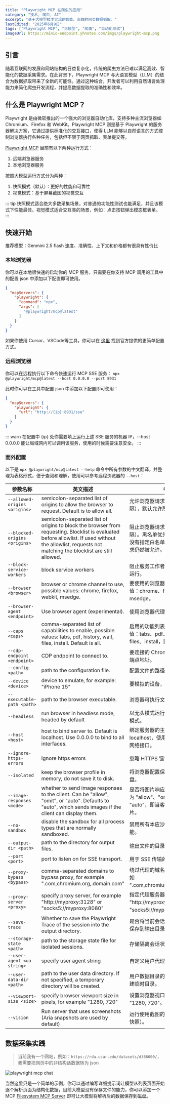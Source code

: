```yaml
---
title: "Playwright MCP 在爬虫的应用"
category: "技术, 爬虫, AI"
excerpt: "基于大模型技术实现的智能、高效的网页数据抓取。"
lastEdited: "2025年6月9日"
tags: ["Playwright MCP", "大模型", "爬虫", "自动化测试"]
imageUrl: https://minio-endpoint.yhnotes.com/imgs/playwright-mcp.png
---
```


## 引言

随着互联网的发展和网站结构的日益复杂化，传统的爬虫方法已难以满足高效、智能化的数据采集需求。在此背景下，Playwright MCP 与大语言模型（LLM）的结合为数据抓取带来了全新的可能性。通过这种结合，开发者可以利用自然语言处理能力来简化爬虫开发流程，并提高数据提取的准确性和效率。

## 什么是 Playwright MCP？

Playwright 是由微软推出的一个强大的浏览器自动化库，支持多种主流浏览器如 Chromium、Firefox 和 WebKit。Playwright MCP 则是基于 Playwright 的服务器解决方案，它通过提供标准化的交互接口，使得 LLM 能够以自然语言的方式控制浏览器执行各种任务，包括但不限于网页抓取、表单提交等。



[Playwright MCP](https://github.com/microsoft/playwright-mcp) 目前有以下两种运行方式：

1. 远端浏览器服务
2. 本地浏览器服务

按照大模型运行方式分为两种：

1. 快照模式（默认）：更好的性能和可靠性
2. 视觉模式：基于屏幕截图的视觉交互

::: tip
快照模式适合绝大多数采集场景，对普通的功能性测试也能满足，并且该模式下性能最佳。视觉模式适合交互类的场景，例如：点击按钮弹出模态框表单。
:::



## 快速开始

推荐模型：Genmini 2.5 flash
速度、准确性、上下文和价格都有很具有性价比

### 本地浏览器

你可以在本地很快速的启动你的 MCP 服务，只需要在你支持 MCP 调用的工具中的配置 json 中添加以下配置即可使用。

```json
{
  "mcpServers": {
    "playwright": {
      "command": "npx",
      "args": [
        "@playwright/mcp@latest"
      ]
    }
  }
}
```

如果你使用 Cursor、VSCode等工具，你可以在 [这里](https://github.com/microsoft/playwright-mcp#getting-started) 找到官方提供的更简单配置方式。

### 远程浏览器

你可以在远程执行以下命令快速运行 MCP SSE 服务：
`npx @playwright/mcp@latest --host 0.0.0.0 --port 8931`

此时你可以在工具中配置 json 中添加以下配置即可使用：

```json
{
  "mcpServers": {
    "playwright": {
      "url": "http://{ip}:8931/sse"
    }
  }
}
```

::: warn
在配置中 {ip} 处你需要填上运行上述 SSE 服务的机器 IP，--host 0.0.0.0 能让局域网内可以调用该服务，使用的时候需要注意安全。
:::



### 而外配置

以下是 `npx @playwright/mcp@latest --help` 命令中所有参数的中文翻译，并整理为表格形式，便于查阅和理解，使用可以参考远程浏览器的 `--host`：

| 参数名称                      | 英文描述                                                     | 中文翻译                                                     |
| ----------------------------- | ------------------------------------------------------------ | ------------------------------------------------------------ |
| `--allowed-origins <origins>` | semicolon-separated list of origins to allow the browser to request. Default is to allow all. | 允许浏览器请求的来源列表（用分号分隔），默认允许所有来源。   |
| `--blocked-origins <origins>` | semicolon-separated list of origins to block the browser from requesting. Blocklist is evaluated before allowlist. If used without the allowlist, requests not matching the blocklist are still allowed. | 阻止浏览器请求的来源列表（用分号分隔）。黑名单优先于白名单评估。如果没有指定白名单，未匹配到黑名单的请求仍然被允许。 |
| `--block-service-workers`     | block service workers                                        | 阻止服务工作者（Service Workers）运行。                      |
| `--browser <browser>`         | browser or chrome channel to use, possible values: chrome, firefox, webkit, msedge. | 要使用的浏览器或 Chrome 渠道，可选值：chrome、firefox、webkit、msedge。 |
| `--browser-agent <endpoint>`  | Use browser agent (experimental).                            | 使用浏览器代理（实验性功能）。                               |
| `--caps <caps>`               | comma-separated list of capabilities to enable, possible values: tabs, pdf, history, wait, files, install. Default is all. | 启用的功能列表（逗号分隔），可选值：tabs、pdf、history、wait、files、install，默认启用所有功能。 |
| `--cdp-endpoint <endpoint>`   | CDP endpoint to connect to.                                  | 要连接的 Chrome DevTools Protocol 端点地址。                 |
| `--config <path>`             | path to the configuration file.                              | 配置文件的路径。                                             |
| `--device <device>`           | device to emulate, for example: "iPhone 15"                  | 要模拟的设备，例如："iPhone 15"。                            |
| `--executable-path <path>`    | path to the browser executable.                              | 浏览器可执行文件的路径。                                     |
| `--headless`                  | run browser in headless mode, headed by default              | 以无头模式运行浏览器，默认是有界面模式。                     |
| `--host <host>`               | host to bind server to. Default is localhost. Use 0.0.0.0 to bind to all interfaces. | 绑定服务器的主机名。默认是 localhost，使用 0.0.0.0 表示绑定所有网络接口。 |
| `--ignore-https-errors`       | ignore https errors                                          | 忽略 HTTPS 错误。                                            |
| `--isolated`                  | keep the browser profile in memory, do not save it to disk.  | 将浏览器配置保存在内存中，不写入磁盘。                       |
| `--image-responses <mode>`    | whether to send image responses to the client. Can be "allow", "omit", or "auto". Defaults to "auto", which sends images if the client can display them. | 是否将图片响应发送给客户端。可选值为 "allow"、"omit" 或 "auto"。默认是 "auto"，即当客户端能显示时才发送图片。 |
| `--no-sandbox`                | disable the sandbox for all process types that are normally sandboxed. | 禁用所有本应沙箱化的进程的沙箱功能。                         |
| `--output-dir <path>`         | path to the directory for output files.                      | 输出文件的目录路径。                                         |
| `--port <port>`               | port to listen on for SSE transport.                         | 用于 SSE 传输的监听端口。                                    |
| `--proxy-bypass <bypass>`     | comma-separated domains to bypass proxy, for example ".com,chromium.org,.domain.com" | 绕过代理的域名列表（逗号分隔），例如 ".com,chromium.org,.domain.com"。 |
| `--proxy-server <proxy>`      | specify proxy server, for example "http://myproxy:3128" or "socks5://myproxy:8080" | 指定代理服务器，例如 "http://myproxy:3128" 或 "socks5://myproxy:8080"。 |
| `--save-trace`                | Whether to save the Playwright Trace of the session into the output directory. | 是否将当前会话的 Playwright Trace 保存到输出目录。           |
| `--storage-state <path>`      | path to the storage state file for isolated sessions.        | 存储隔离会话状态的文件路径。                                 |
| `--user-agent <ua string>`    | specify user agent string                                    | 自定义用户代理字符串。                                       |
| `--user-data-dir <path>`      | path to the user data directory. If not specified, a temporary directory will be created. | 用户数据目录的路径。若未指定，则创建临时目录。               |
| `--viewport-size <size>`      | specify browser viewport size in pixels, for example "1280, 720" | 设置浏览器视口大小（像素），例如 "1280, 720"。               |
| `--vision`                    | Run server that uses screenshots (Aria snapshots are used by default) | 运行使用截图的服务器（默认使用 Aria 快照）。                 |

## 数据采集实践

> 当前我有一个网站，例如：`https://rda.ucar.edu/datasets/d386000/`，我需要把网页中的非结构话数据转为 json

![playwright mcp chat](https://minio-endpoint.yhnotes.com/imgs/playwright-mcp-chat.png)

当然这里只是一个简单的示例，你可以通过编写详细提示词让模型从列表页面开始逐个解析页面为结构化数据，目前大模型没有保存文件的能力，你可以添加一个 MCP [Filesystem MCP Server](https://github.com/modelcontextprotocol/servers/blob/main/src/filesystem) 即可让大模型将解析后的数据保存到磁盘。

